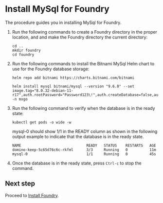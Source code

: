 # Install MySql for Foundry

The procedure guides you in installing MySql for Foundry.

1. Run the following commands to create a Foundry directory in the proper location, and and make the Foundry directory the current directory:

    ```
    cd ..
    mkdir foundry
    cd foundry
    ```

2. Run the following commands to install the Bitnami MySql Helm chart to use for the Foundry database storage:

    ```
    helm repo add bitnami https://charts.bitnami.com/bitnami
    ```
    ```
    helm install mysql bitnami/mysql --version "9.6.0" --set image.tag="8.0.32-debian-11-r17",auth.rootPassword="Password123\!",auth.createDatabase=false,auth.username=dbclient,auth.password="Password123\!" -n mxgo
    ```

3. Run the following command to verify when the database is in the ready state:

    ```
    kubectl get pods -o wide -w
    ```

    mysql-0 should show 1/1 in the READY column as shown in the following output example to indicate that the database is in the ready state.

    ```
    NAME                              READY   STATUS    RESTARTS   AGE
    domino-keep-5c65d76c6c-rkfml      3/3     Running   0          11m
    mysql-0                           1/1     Running   0          45s
    ```

4. Once the database is in the ready state, press `Ctrl-c` to stop the command.

## Next step

Proceed to [Install Foundry](installfoundry.md).
